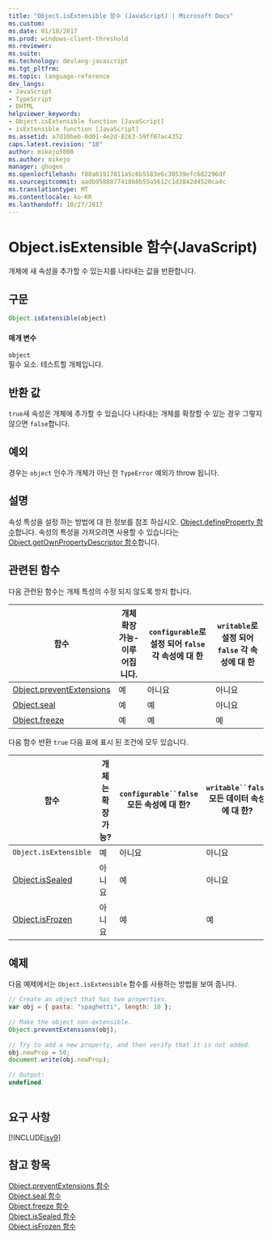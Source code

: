 ```yaml
---
title: "Object.isExtensible 함수 (JavaScript) | Microsoft Docs"
ms.custom: 
ms.date: 01/18/2017
ms.prod: windows-client-threshold
ms.reviewer: 
ms.suite: 
ms.technology: devlang-javascript
ms.tgt_pltfrm: 
ms.topic: language-reference
dev_langs:
- JavaScript
- TypeScript
- DHTML
helpviewer_keywords:
- Object.isExtensible function [JavaScript]
- isExtensible function [JavaScript]
ms.assetid: a7d10beb-0d01-4e2d-8263-59ff07ac4352
caps.latest.revision: "10"
author: mikejo5000
ms.author: mikejo
manager: ghogen
ms.openlocfilehash: f88a61917811a5c6b5583e6c30539efc682296df
ms.sourcegitcommit: aadb9588877418b8b55a5612c1d3842d4520ca4c
ms.translationtype: MT
ms.contentlocale: ko-KR
ms.lasthandoff: 10/27/2017
---
```

# <a name="objectisextensible-function-javascript"></a>Object.isExtensible 함수(JavaScript)
개체에 새 속성을 추가할 수 있는지를 나타내는 값을 반환합니다.  
  
## <a name="syntax"></a>구문  
  
```JavaScript  
Object.isExtensible(object)  
```  
  
#### <a name="parameters"></a>매개 변수  
 `object`  
 필수 요소. 테스트할 개체입니다.  
  
## <a name="return-value"></a>반환 값  
 `true`새 속성은 개체에 추가할 수 있습니다 나타내는 개체를 확장할 수 있는 경우 그렇지 않으면 `false`합니다.  
  
## <a name="exceptions"></a>예외  
 경우는 `object` 인수가 개체가 아닌 한 `TypeError` 예외가 throw 됩니다.  
  
## <a name="remarks"></a>설명  
 속성 특성을 설정 하는 방법에 대 한 정보를 참조 하십시오. [Object.defineProperty 함수](../../javascript/reference/object-defineproperty-function-javascript.md)합니다. 속성의 특성을 가져오려면 사용할 수 있습니다는 [Object.getOwnPropertyDescriptor 함수](../../javascript/reference/object-getownpropertydescriptor-function-javascript.md)합니다.  
  
## <a name="related-functions"></a>관련된 함수  
 다음 관련된 함수는 개체 특성의 수정 되지 않도록 방지 합니다.  
  
|함수|개체 확장 가능-이루어집니다.|`configurable`로 설정 되어 `false` 각 속성에 대 한|`writable`로 설정 되어 `false` 각 속성에 대 한|  
|--------------|------------------------------------|--------------------------------------------------------|----------------------------------------------------|  
|[Object.preventExtensions](../../javascript/reference/object-preventextensions-function-javascript.md)|예|아니요|아니요|  
|[Object.seal](../../javascript/reference/object-seal-function-javascript.md)|예|예|아니요|  
|[Object.freeze](../../javascript/reference/object-freeze-function-javascript.md)|예|예|예|  
  
 다음 함수 반환 `true` 다음 표에 표시 된 조건에 모두 있습니다.  
  
|함수|개체는 확장 가능?|`configurable``false` 모든 속성에 대 한?|`writable``false` 모든 데이터 속성에 대 한?|  
|--------------|---------------------------|---------------------------------------------------|----------------------------------------------------|  
|`Object.isExtensible`|예|아니요|아니요|  
|[Object.isSealed](../../javascript/reference/object-issealed-function-javascript.md)|아니요|예|아니요|  
|[Object.isFrozen](../../javascript/reference/object-isfrozen-function-javascript.md)|아니요|예|예|  
  
## <a name="example"></a>예제  
 다음 예제에서는 `Object.isExtensible` 함수를 사용하는 방법을 보여 줍니다.  
  
```JavaScript  
// Create an object that has two properties.  
var obj = { pasta: "spaghetti", length: 10 };  
  
// Make the object non-extensible.  
Object.preventExtensions(obj);  
  
// Try to add a new property, and then verify that it is not added.  
obj.newProp = 50;  
document.write(obj.newProp);  
  
// Output:  
undefined  
  
```  
  
## <a name="requirements"></a>요구 사항  
 [!INCLUDE[jsv9](../../javascript/includes/jsv9-md.md)]  
  
## <a name="see-also"></a>참고 항목  
 [Object.preventExtensions 함수](../../javascript/reference/object-preventextensions-function-javascript.md)   
 [Object.seal 함수](../../javascript/reference/object-seal-function-javascript.md)   
 [Object.freeze 함수](../../javascript/reference/object-freeze-function-javascript.md)   
 [Object.isSealed 함수](../../javascript/reference/object-issealed-function-javascript.md)   
 [Object.isFrozen 함수](../../javascript/reference/object-isfrozen-function-javascript.md)